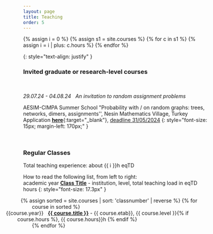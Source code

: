 ```yaml
---
layout: page
title: Teaching
order: 5
---
```

{% assign i = 0 %}
{% assign s1 = site.courses %}
{% for c in s1 %}
    {% assign i = i | plus: c.hours %}
{% endfor %}


{: style="text-align: justify" }
<!--
I currently teach for the [Laboratoire d’analyse et de mathématiques appliquées (LAMA)](https://lama.u-pem.fr/){:target="\_blank"} of the université Paris-Est Créteil.
-->


### Invited graduate or research-level courses
<br/>

_29.07.24 - 04.08.24_ &nbsp; *An invitation to random assignment problems*  &nbsp; <span style="font-size: .8rem"></span><br/>


AESIM-CIMPA Summer School "Probability with / on random graphs:
trees, networks, dimers, assignments'', Nesin Mathematics Village, Turkey<br/>
Application [**here**](https://sites.google.com/view/probabilityinturkey/main){:target="_blank"}, <ins>deadline 31/05/2024</ins>
{: style="font-size: 15px; margin-left: 170px;" }

<br/>

###  Regular Classes

Total teaching experience: about {{ i }}h eqTD

How to read the following list, from left to right: <br/>
academic year  <a href="#"><b>Class Title</b></a> - institution, level, total teaching load in eqTD hours
{: style="font-size: 17.3px" }

<!--
Click on class name for details (beware, possibly in French!).
-->
<ul style="list-style: none;
   margin-left: 10;
   padding-left: 1em;
   text-indent: -2.2em;">
  {% assign sorted = site.courses | sort: 'classnumber' | reverse %}
  {% for course in sorted %}
    <li style="margin-left: -40px;">
      {{course.year}} &nbsp; <a href="{{ course.url }}"><b>{{ course.title }}</b></a>
      - {{ course.etab}}, {{ course.level }}{% if course.hours %}, {{ course.hours}}h {% endif %}
    </li>
  {% endfor %}
</ul>
